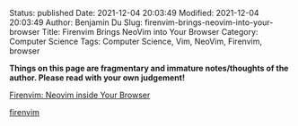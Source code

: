 Status: published
Date: 2021-12-04 20:03:49
Modified: 2021-12-04 20:03:49
Author: Benjamin Du
Slug: firenvim-brings-neovim-into-your-browser
Title: Firenvim Brings NeoVim into Your Browser
Category: Computer Science
Tags: Computer Science, Vim, NeoVim, Firenvim, browser

**Things on this page are fragmentary and immature notes/thoughts of the author. Please read with your own judgement!**

[Firenvim: Neovim inside Your Browser](https://jdhao.github.io/2020/01/01/firenvim_nvim_inside_browser/)

[firenvim](https://github.com/glacambre/firenvim)
